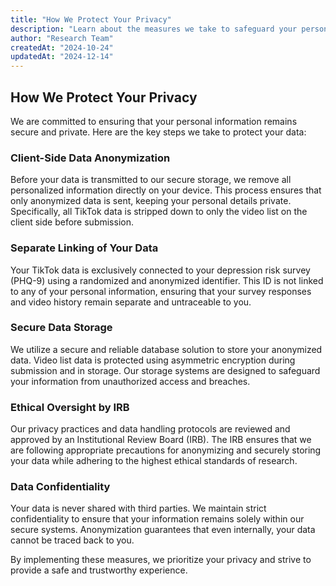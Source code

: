 ```yaml
---
title: "How We Protect Your Privacy"
description: "Learn about the measures we take to safeguard your personal data."
author: "Research Team"
createdAt: "2024-10-24"
updatedAt: "2024-12-14"
---
```


## How We Protect Your Privacy

We are committed to ensuring that your personal information remains secure and private. Here are the key steps we take to protect your data:

### Client-Side Data Anonymization

Before your data is transmitted to our secure storage, we remove all personalized information directly on your device. This process ensures that only anonymized data is sent, keeping your personal details private. Specifically, all TikTok data is stripped down to only the video list on the client side before submission.

### Separate Linking of Your Data

Your TikTok data is exclusively connected to your depression risk survey (PHQ-9) using a randomized and anonymized identifier. This ID is not linked to any of your personal information, ensuring that your survey responses and video history remain separate and untraceable to you.

### Secure Data Storage

We utilize a secure and reliable database solution to store your anonymized data. Video list data is protected using asymmetric encryption during submission and in storage. Our storage systems are designed to safeguard your information from unauthorized access and breaches.

### Ethical Oversight by IRB

Our privacy practices and data handling protocols are reviewed and approved by an Institutional Review Board (IRB). The IRB ensures that we are following appropriate precautions for anonymizing and securely storing your data while adhering to the highest ethical standards of research.

### Data Confidentiality

Your data is never shared with third parties. We maintain strict confidentiality to ensure that your information remains solely within our secure systems. Anonymization guarantees that even internally, your data cannot be traced back to you.

By implementing these measures, we prioritize your privacy and strive to provide a safe and trustworthy experience.
